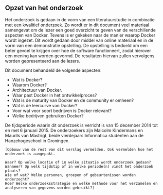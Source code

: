 ## Opzet van het onderzoek

Het onderzoek is gedaan in de vorm van een literatuurstudie in combinatie met een kwalitief onderzoek. Zo wordt er in dit document veel materiaal samengevat om de lezer een goed overzicht te geven van de verschillende aspecten van Docker. Tevens is er gekeken naar de manier waarop Docker wordt ingezet. Dit wordt gedaan door middel van online materiaal en in de vorm van een demonstratie opstelling. De opstelling is bedoeld om een beter gevoel te krijgen over hoe de software functioneert, zodat hierover een mening kan worden gevormd. De resultaten hiervan zullen vervolgens worden gepresenteerd aan de lezers.

Dit document behandeld de volgende aspecten:

- Wat is Docker?
- Waarom Docker?
- Architectuur van Docker.
- Waar past Docker in het ontwikkelproces?
- Wat is de maturity van Docker en de community er omheen?
- Wat is de leercurve van Docker?
- Voor wat voor soort bedrijven is Docker relevant?
- Welke bedrijven gebruiken Docker?

De tijdsperiode waarin dit onderzoek is verricht is van 15 december 2014 tot en met 6 januari 2015. De onderzoekers zijn Malcolm Kindermans en Maurits van Mastrigt, beide vierdejaars Informatica studenten aan de Hanzehogeschool in Groningen.

```
[Opbouw van de rest van dit verslag vermelden. Ook vermelden hoe het onderzoek is aangepakt.

Waar? Op welke locatie of in welke situatie wordt onderzoek gedaan?
Wanneer? Op welk tijdstip of in welke periode(n) vindt het onderzoek plaats?
Wie of wat? Welke personen, groepen of gebeurtenissen worden onderzocht?
Hoe? Welke onderzoeksstrategie en welke methode voor het verzamelen en analyseren van gegevens worden gebruikt?]
```

